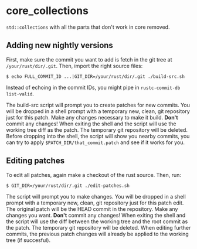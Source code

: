 # core_collections

`std::collections` with all the parts that don't work in core removed.

## Adding new nightly versions

First, make sure the commit you want to add is fetch in the git tree at
`/your/rust/dir/.git`. Then, import the right source files:

```
$ echo FULL_COMMIT_ID ...|GIT_DIR=/your/rust/dir/.git ./build-src.sh
```

Instead of echoing in the commit IDs, you might pipe in `rustc-commit-db
list-valid`.

The build-src script will prompt you to create patches for new commits. You
will be dropped in a shell prompt with a temporary new, clean, git repository
just for this patch. Make any changes necessary to make it build. **Don't**
commit any changes! When exiting the shell and the script will use the working
tree diff as the patch. The temporary git repository will be deleted. Before
dropping into the shell, the script will show you nearby commits, you can try
to apply `$PATCH_DIR/that_commit.patch` and see if it works for you.

## Editing patches

To edit all patches, again make a checkout of the rust source. Then, run:

```
$ GIT_DIR=/your/rust/dir/.git ./edit-patches.sh
```

The script will prompt you to make changes. You will be dropped in a shell
prompt with a temporary new, clean, git repository just for this patch edit.
The original patch will be the HEAD commit in the repository. Make any changes
you want. **Don't** commit any changes! When exiting the shell and the script
will use the diff between the working tree and the root commit as the patch.
The temporary git repository will be deleted. When editing further commits, the
previous patch changes will already be applied to the working tree (if
succesful).
